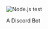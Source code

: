 ![Node.js test](https://github.com/DelicateWeazel/DelicateDiscordBot/workflows/Node.js%20test/badge.svg?branch=master)


A Discord Bot
